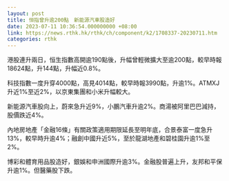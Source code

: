 ```yaml
---
layout: post
title: 恒指曾升逾200點　新能源汽車股造好
date: 2023-07-11 10:36:54.000000000 +08:00
link: https://news.rthk.hk/rthk/ch/component/k2/1708337-20230711.htm
categories: rthk
---
```


港股連升兩日，恒生指數高開逾190點後，升幅曾輕微擴大至逾200點，較早時報18624點，升144點，升幅近0.8%。

科技指數一度升穿4000點，高見4014點，較早時報3990點，升逾1%。ATMXJ升近1%至近2%，以京東集團和小米升幅較大。

新能源汽車股向上，蔚來急升近9%，小鵬汽車升逾2%。商湯被阿里巴巴減持，股價跌近4%。

內地房地產「金融16條」有關政策適用期限延長至明年底，合景泰富一度急升13%，較早時升逾4%；融創中國升近5%，至於龍湖地產和碧桂園升逾1%至2%。

博彩和體育用品股造好，銀娛和申洲國際升逾3%。金融股普遍上升，友邦和平保升逾1%。但醫藥股下跌。
